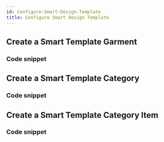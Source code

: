 ```yaml
---
id: Configure-Smart-Design-Template
title: Configure Smart Design Template
---
```


## Create a Smart Template Garment
### Code snippet

## Create a Smart Template Category
### Code snippet

## Create a Smart Template Category Item 
### Code snippet

